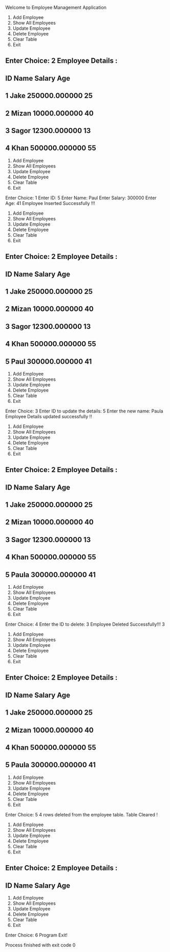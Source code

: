 Welcome to Employee Management Application
1. Add Employee
2. Show All Employees
3. Update Employee
4. Delete Employee
5. Clear Table
6. Exit

Enter Choice: 
2
Employee Details :
---------------------------------------------
ID	Name	Salary	Age
---------------------------------------------
1	Jake	250000.000000	25
---------------------------------------------
2	Mizan	10000.000000	40
---------------------------------------------
3	Sagor	12300.000000	13
---------------------------------------------
4	Khan	500000.000000	55
---------------------------------------------
1. Add Employee
2. Show All Employees
3. Update Employee
4. Delete Employee
5. Clear Table
6. Exit

Enter Choice: 
1
Enter ID: 
5
Enter Name: 
Paul
Enter Salary: 
300000
Enter Age: 
41
Employee Inserted Successfully !!!
1. Add Employee
2. Show All Employees
3. Update Employee
4. Delete Employee
5. Clear Table
6. Exit

Enter Choice: 
2
Employee Details :
---------------------------------------------
ID	Name	Salary	Age
---------------------------------------------
1	Jake	250000.000000	25
---------------------------------------------
2	Mizan	10000.000000	40
---------------------------------------------
3	Sagor	12300.000000	13
---------------------------------------------
4	Khan	500000.000000	55
---------------------------------------------
5	Paul	300000.000000	41
---------------------------------------------
1. Add Employee
2. Show All Employees
3. Update Employee
4. Delete Employee
5. Clear Table
6. Exit

Enter Choice: 
3
Enter ID to update the details: 
5
Enter the new name: 
Paula
Employee Details updated successfully !!
1. Add Employee
2. Show All Employees
3. Update Employee
4. Delete Employee
5. Clear Table
6. Exit

Enter Choice: 
2
Employee Details :
---------------------------------------------
ID	Name	Salary	Age
---------------------------------------------
1	Jake	250000.000000	25
---------------------------------------------
2	Mizan	10000.000000	40
---------------------------------------------
3	Sagor	12300.000000	13
---------------------------------------------
4	Khan	500000.000000	55
---------------------------------------------
5	Paula	300000.000000	41
---------------------------------------------
1. Add Employee
2. Show All Employees
3. Update Employee
4. Delete Employee
5. Clear Table
6. Exit

Enter Choice: 
4
Enter the ID to delete: 
3
Employee Deleted Successfully!!! 3
1. Add Employee
2. Show All Employees
3. Update Employee
4. Delete Employee
5. Clear Table
6. Exit

Enter Choice: 
2
Employee Details :
---------------------------------------------
ID	Name	Salary	Age
---------------------------------------------
1	Jake	250000.000000	25
---------------------------------------------
2	Mizan	10000.000000	40
---------------------------------------------
4	Khan	500000.000000	55
---------------------------------------------
5	Paula	300000.000000	41
---------------------------------------------
1. Add Employee
2. Show All Employees
3. Update Employee
4. Delete Employee
5. Clear Table
6. Exit

Enter Choice: 
5
4 rows deleted from the employee table.
Table Cleared !
1. Add Employee
2. Show All Employees
3. Update Employee
4. Delete Employee
5. Clear Table
6. Exit

Enter Choice: 
2
Employee Details :
---------------------------------------------
ID	Name	Salary	Age
---------------------------------------------
1. Add Employee
2. Show All Employees
3. Update Employee
4. Delete Employee
5. Clear Table
6. Exit

Enter Choice: 
6
Program Exit!

Process finished with exit code 0
